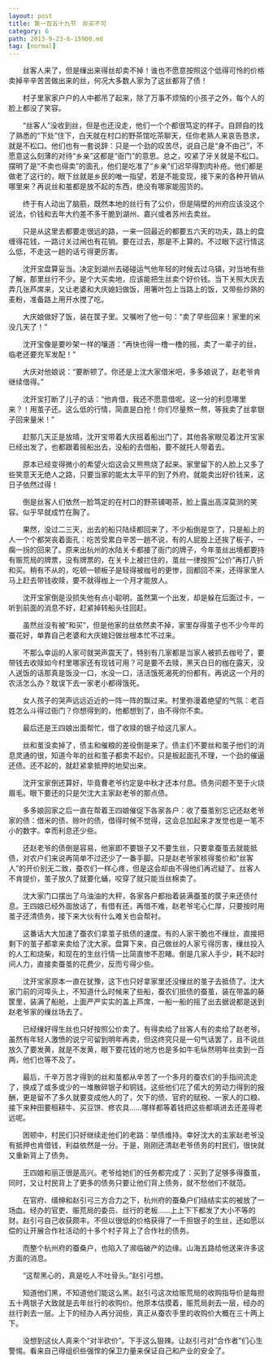```yaml
---
layout: post
title: 第一百五十九节　非买不可
category: 6
path: 2013-9-23-6-15900.md
tag: [normal]
---
```


　　丝客人来了，但是缫出来得丝却卖不掉！谁也不愿意按照这个低得可怜的价格卖掉辛辛苦苦做出来的丝，何况大多数人家为了这丝都背了债！

　　村子里家家户户的人中都吊了起来，除了万事不烦恼的小孩子之外，每个人的脸上都没了笑容。

　　“丝客人”没收到丝，但是也还没走，他们一个个都很笃定的样子。自顾自的找了熟悉的“下处”住下，白天就在村口的野茶馆吃茶聊天，任你老熟人来哀告恳求，就是不松口。他们也有一套说辞：只是一个劲的叹苦尽，说自己是“身不由己”，不愿意这么刻薄的对待“乡亲”这都是“衙门”的意思。总之，咬紧了牙关就是不松口。摆明了是“不卖也得卖”的面孔，他们是吃准了“乡亲”们迟早得割肉补疮。他们都是做老了这行的，眼下丝就是乡民的唯一指望，若是不能变现，接下来的各种开销从哪里来？再说丝和茧都是放不起的东西，绝没有哪家能囤货的。

　　终于有人动出了脑筋，既然本地的丝行有了公价，但是隔壁的州府应该没这个说法，价钱和去年大约差不多干脆到湖州、嘉兴或者苏州去卖丝。

　　只是从这里去都要走很远的路，一来一回最近的都要五六天的功夫，路上的盘缠得花钱，一路讨关过闸也有花销。要在过去，那是不上算的。不过眼下这行情这么低，不走这一趟的话亏得更厉害。

　　沈开宝盘算妥当。决定到湖州去碰碰运气他年轻的时候去过乌镇，对当地有些了解，那里丝行不少。是个大买卖地，应该能把生丝卖个好价钱。当下关照大庆去弄几张芦席来，又让老婆和大庆媳妇做饭，用箸叶包上当路上的饭，又带些炒熟的麦粉，准备路上用开水搅了吃。

　　大庆娘做好了饭，装在筐子里。又嘱咐了他一句：“卖了早些回来！家里的米没几天了！”

　　沈开宝像是要吵架一样的嚷道：“再快也得一橹一橹的摇，卖了一辈子的丝，临老还要充军发配！”

　　大庆对他娘说：“要断顿了。你还是上沈大家借米吧，多多娘说了，赵老爷肯继续借得。”

　　沈开宝打断了儿子的话：“他肯借，我还不愿意借呢。这一分的利息哪里来？！用茧子还。这么低的行情，简直是白抢！你们尽量熬一熬，等我卖了丝拿银子回来量米！”

　　赶那几天正是放晴，沈开宝带着大庆摇着船出门了，其他各家眼见着沈开宝家已经出发了，也都跟着摇船出去，没船的去借船，要不就托人带着去。

　　原本已经变得微小的希望火焰这会又熊熊烧了起来。家里留下的人脸上又多了些笑意天无绝人之路，只要当家的能太太平平的到了外府。就能卖出好价钱来，这日子依然过得！

　　倒是丝客人们依然一脸笃定的在村口的野茶铺喝茶，脸上露出高深莫测的笑容。似乎早就成竹在胸了。

　　果然，没过二三天，出去的船只陆续都回来了，不少船倒是空了，只是船上的人一个个都哭丧着面孔：吃苦受累白辛苦一趟不说，有的人屁股上还挨了板子，一瘸一拐的回来了。原来出杭州的水陆关卡都接了衙门的牌子，今年茧丝出境都要持有赈荒局的牌票，没有牌票的，在关卡上被拦住的，茧丝一律按照“公价”再打八折和买。稍有不从的，吃顿一顿板子是轻得被枷号的更惨，回都回不来，还得家里人马上赶去带钱收赎，要不就得枷上一个月才能放人。

　　沈开宝家倒是没损失他有点小聪明，虽然第一个出发，却是躲在后面过卡，一听到前面的消息不好，赶紧掉转船头往回赶。

　　虽然丝没有被“和买”，但是他家的丝依然卖不掉，家里存得茧子也不少今年的蚕花好，单靠自己老婆和大庆媳妇做丝根本忙不过来。

　　不那么幸运的人家可就哭声震天了，特别有几家都是当家人被抓去枷号了，要带钱去收赎如今村里哪家还有现钱可用？可是要不去赎，黑天白日的枷在露天，没人送饭的话那真是饭没一口，水没一口，活活饿死渴死的份都有。再说这一个月的农活怎么办？耽误下去一家老小都得饿死。

　　女人孩子的哭声远远近近的一阵一阵的飘过来。村里弥漫着绝望的气氛：老百姓怎么斗得过衙门？你想得到的，他都想到了，由不得你不卖。

　　最后还是王四娘出面帮忙，借了收赎的银子给这几家人。

　　丝和茧没卖掉了，债主和催粮的差役倒是来了。债主们不要丝和茧子他们的消息灵通的很，知道今年的丝和茧子都卖不起价。只是板起面孔不理，一个劲的催逼还债。还不起的，就赶紧拿抵押的地契出来。

　　沈开宝家倒还算好，毕竟曹老爷约定是中秋才还本付息。债务问题不至于火烧眉毛。眼下要还的只是欠沈大主家赵老爷的那点债。

　　多多娘回家之后一直在帮着王四娘催促下各家各户：收了蚕茧别忘记还赵老爷家的债：借米的债、赊叶的债，借得时候不觉得，这会总加起来才发觉也是一笔不小的数字。幸而利息还少些。

　　还赵老爷的债倒是容易，他家即不要银子又不要生丝，只要拿蚕茧去就能抵债，对农户们来说再简单不过还少了一番手脚。只是赵老爷家核得茧价和“丝客人”的开价别无二致，蚕农们一样心疼，但是这会却由不得他们再迟疑了。丝客人不肯提价，茧子放久了就要化蛹，咬穿了就只能当丝棉卖了。

　　沈大家门口摆出了乌油油的大秤，各家各户都抬着装满蚕茧的筐子来还债付息。王四娘已经外面放话了，有借有还，再借不难，赵老爷宅心仁厚，只要按时用茧子还清债务，接下来大伙有什么难关也会帮衬。

　　这番话大大加速了蚕农们拿茧子抵债的速度。有的人家干脆也不缫丝，直接把剩下的茧子都拿来卖给了沈大家。盘算下来，自己做丝的人家亏得厉害，缫丝投入的人工和烧柴，和现在的生丝行情一比简直惨不忍睹。倒是几家人手少，耗不起时间人力，直接卖蚕茧的花费少，反而亏得少些。

　　沈开宝家原本一直在犹豫，这下也只好拿家里还没缫丝的茧子去抵债了。沈大家门前的河埠头上，不知道什么时候来了些船，蚕农们抵债的蚕茧，装在带盖的藤筐里，装满了船舱，上面严严实实的盖上芦席，一船一船的摇了出去据说都是送到赵老爷家的缫丝场去了。

　　已经缫好得生丝也只好按照公价卖了。有得卖给了丝客人有的卖给了赵老爷。虽然有年轻人激愤的说宁可留到明年再卖，但这终究只是一句气话罢了，且不说丝放久了要发黄，就是不发黄，眼下要花钱的地方也是多如牛毛纵然明年丝卖到一百两，他们也等不及了。

　　最后，千辛万苦才得到的丝和茧都从辛苦了一个多月的蚕农们的手指间流走了，换成了或多或少的一堆散碎银子和铜钱。这些他们花了偌大的劳动力得到的报酬，更是留不了多久就要变成他人的了，欠下的债、官府的赋税、一家人的口粮、接下来种田要租耕牛、买豆饼、修农具……哪样都等着钱把这些都填进去还差得老远呢。

　　困顿中，村民们只好继续走他们的老路：举债维持。幸好沈大的主家赵老爷没有抵押也肯借钱，利益依然是一分。于是，刚刚还清赵老爷债务的村民们，很快就又重新背上了债务。

　　王四娘和丽正很是高兴。老爷给她们的任务都完成了：买到了足够多得蚕茧，同时，又让村民背上了更多的债务只要让他们背上债务，就不愁他们不就范。

　　在官府、缙绅和赵引弓三方合力之下，杭州府的蚕桑户们结结实实的被放了一场血。经办的官吏、赈荒局的委员、丝行的老板……上上下下都发了大小不等的财。赵引弓自己收获颇丰。不但以很低的价格获得了一千担银子的生丝，还如愿以偿的让开展合作社活动的十多个村子背上了合作社的债务。

　　而整个杭州府的蚕桑户，也陷入了濒临破产的边缘。山海五路给他送来许多这方面的消息。

　　“这帮黑心的，真是吃人不吐骨头。”赵引弓想。

　　知道他们黑，不知道他们能这么黑。赵引弓这次给赈荒局的收购指导价是每担五十两银子大致就是去年丝行的收购价。他原本估摸着，赈荒局剥去一层，经办的丝行剥去一层。上下的经办人再分润些，真正从蚕农手里的收购价大概在三十两上下。

　　没想到这伙人真来个“对半砍价”。下手这么狠辣。让赵引弓对“合作者”们心生警惕。看来自己得组织些强悍的保卫力量来保证自己和产业的安全了。
